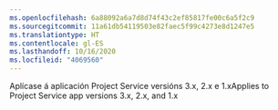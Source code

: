 ```yaml
---
ms.openlocfilehash: 6a88092a6a7d8d74f43c2ef85817fe00c6a5f2c9
ms.sourcegitcommit: 11a61db54119503e82faec5f99c4273e8d1247e5
ms.translationtype: HT
ms.contentlocale: gl-ES
ms.lasthandoff: 10/16/2020
ms.locfileid: "4069560"
---
```

<span data-ttu-id="605c5-101">Aplícase á aplicación Project Service versións 3.x, 2.x e 1.x</span><span class="sxs-lookup"><span data-stu-id="605c5-101">Applies to Project Service app versions 3.x, 2.x, and 1.x</span></span>
